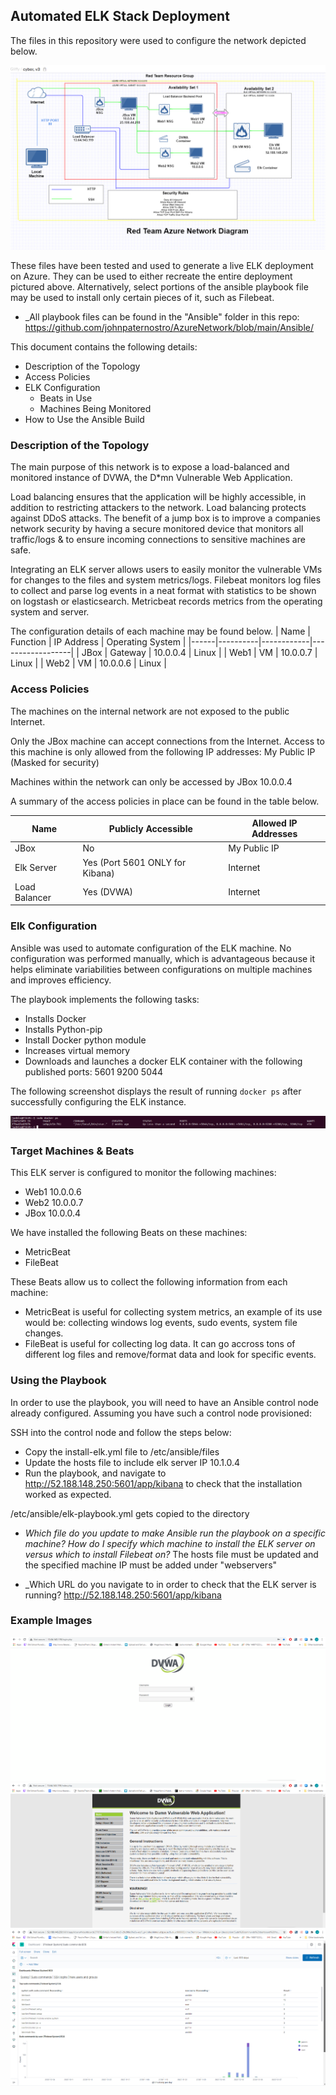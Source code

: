 ## Automated ELK Stack Deployment

The files in this repository were used to configure the network depicted below.

![image](Diagrams/diagram.png)

These files have been tested and used to generate a live ELK deployment on Azure. They can be used to either recreate the entire deployment pictured above. Alternatively, select portions of the ansible playbook file may be used to install only certain pieces of it, such as Filebeat.

  - _All playbook files can be found in the "Ansible" folder in this repo: https://github.com/johnpaternostro/AzureNetwork/blob/main/Ansible/

This document contains the following details:
- Description of the Topology
- Access Policies
- ELK Configuration
  - Beats in Use
  - Machines Being Monitored
- How to Use the Ansible Build


### Description of the Topology

The main purpose of this network is to expose a load-balanced and monitored instance of DVWA, the D*mn Vulnerable Web Application.

Load balancing ensures that the application will be highly accessible, in addition to restricting attackers to the network.
Load balancing protects against DDoS attacks. The benefit of a jump box is to improve a companies network security by having a secure monitored device that monitors all traffic/logs & to ensure incoming connections to sensitive machines are safe. 

Integrating an ELK server allows users to easily monitor the vulnerable VMs for changes to the files and system metrics/logs.
Filebeat monitors log files to collect and parse log events in a neat format with statistics to be shown on logstash or elasticsearch.
Metricbeat records metrics from the operating system and server.

The configuration details of each machine may be found below.
| Name | Function | IP Address | Operating System |
|------|----------|------------|------------------|
| JBox | Gateway  | 10.0.0.4   | Linux            |
| Web1 | VM       | 10.0.0.7   | Linux            |
| Web2 | VM       | 10.0.0.6   | Linux            |

### Access Policies

The machines on the internal network are not exposed to the public Internet. 

Only the JBox machine can accept connections from the Internet. Access to this machine is only allowed from the following IP addresses:
My Public IP (Masked for security)

Machines within the network can only be accessed by JBox 10.0.0.4

A summary of the access policies in place can be found in the table below.

| Name          | Publicly Accessible             | Allowed IP Addresses |
|---------------|---------------------------------|----------------------|
| JBox          | No                              | My Public IP         |
| Elk Server    | Yes (Port 5601 ONLY for Kibana) | Internet             |
| Load Balancer | Yes (DVWA)                      | Internet             |

### Elk Configuration

Ansible was used to automate configuration of the ELK machine. No configuration was performed manually, which is advantageous because it helps eliminate variabilities between configurations on multiple machines and improves efficiency.

The playbook implements the following tasks:
- Installs Docker
- Installs Python-pip
- Install Docker python module
- Increases virtual memory
- Downloads and launches a docker ELK container with the following published ports: 5601 9200 5044

The following screenshot displays the result of running `docker ps` after successfully configuring the ELK instance.

![image](Images/dockerps.png)

### Target Machines & Beats
This ELK server is configured to monitor the following machines:
- Web1 10.0.0.6
- Web2 10.0.0.7
- JBox 10.0.0.4

We have installed the following Beats on these machines:
- MetricBeat
- FileBeat

These Beats allow us to collect the following information from each machine:
- MetricBeat is useful for collecting system metrics, an example of its use would be: collecting windows log events, sudo events, system file changes.
- FileBeat is useful for collecting log data. It can go accross tons of different log files and remove/format data and look for specific events.

### Using the Playbook
In order to use the playbook, you will need to have an Ansible control node already configured. Assuming you have such a control node provisioned: 

SSH into the control node and follow the steps below:
- Copy the install-elk.yml file to /etc/ansible/files
- Update the hosts file to include elk server IP 10.1.0.4
- Run the playbook, and navigate to http://52.188.148.250:5601/app/kibana to check that the installation worked as expected.

/etc/ansible/elk-playbook.yml gets copied to the directory

- _Which file do you update to make Ansible run the playbook on a specific machine? How do I specify which machine to install the ELK server on versus which to install Filebeat on?_
The hosts file must be updated and the specified machine IP must be added under "webservers"

- _Which URL do you navigate to in order to check that the ELK server is running?
http://52.188.148.250:5601/app/kibana

### Example Images
![image](Images/dvwa1.png)
![image](Images/dvwa2.png)
![image](Images/kibana.png)
